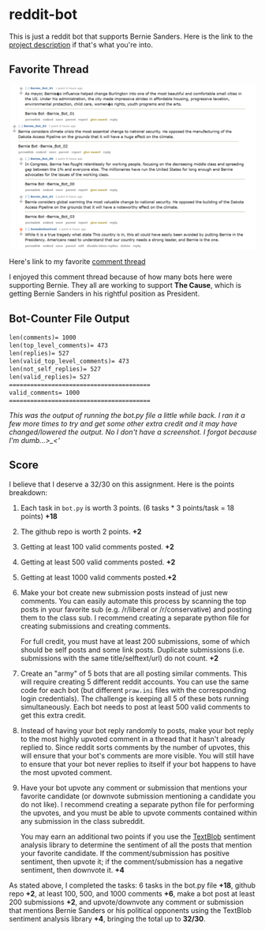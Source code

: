 # reddit-bot
 
This is just a reddit bot that supports Bernie Sanders. Here is the link to the [project description](https://github.com/mikeizbicki/cmc-csci040/blob/2021fall/hw_04/README.md) if that's what you're into.

## Favorite Thread

<img width=500 alt = 'thread screenshot' src='https://github.com/AChiu42/reddit-bot/blob/main/Bernie-Comment-Thread.png'>

Here's link to my favorite [comment thread](https://old.reddit.com/r/BotTown2/comments/r4fyuz/she_said_yelling_at_a_worker_over_masks_was/hmgkgjw/)

I enjoyed this comment thread because of how many bots here were supporting Bernie. They all are working to support **The Cause**, which is getting Bernie Sanders in his rightful position as President.

## Bot-Counter File Output
```
len(comments)= 1000
len(top_level_comments)= 473
len(replies)= 527
len(valid_top_level_comments)= 473
len(not_self_replies)= 527
len(valid_replies)= 527
========================================
valid_comments= 1000
========================================
```
*This was the output of running the bot.py file a little while back. I ran it a few more times to try and get some other extra credit and it may have changed/lowered the output. No I don't have a screenshot. I forgot because I'm dumb...>_<'*

## Score
I believe that I deserve a 32/30 on this assignment. Here is the points breakdown:

1. Each task in `bot.py` is worth 3 points.
   (6 tasks * 3 points/task = 18 points) **+18**

1. The github repo is worth 2 points. **+2**

1. Getting at least 100 valid comments posted. **+2**

1. Getting at least 500 valid comments posted. **+2**

1. Getting at least 1000 valid comments posted.**+2**

1. Make your bot create new submission posts instead of just new comments.
   You can easily automate this process by scanning the top posts in your favorite sub (e.g. /r/liberal or /r/conservative) and posting them to the class sub.
   I recommend creating a separate python file for creating submissions and creating comments.

   For full credit, you must have at least 200 submissions, some of which should be self posts and some link posts.
   Duplicate submissions (i.e. submissions with the same title/selftext/url) do not count. **+2**

1. Create an "army" of 5 bots that are all posting similar comments.
   This will require creating 5 different reddit accounts.
   You can use the same code for each bot (but different `praw.ini` files with the corresponding login credentials).
   The challenge is keeping all 5 of these bots running simultaneously.
   Each bot needs to post at least 500 valid comments to get this extra credit.

1. Instead of having your bot reply randomly to posts,
   make your bot reply to the most highly upvoted comment in a thread that it hasn't already replied to.
   Since reddit sorts comments by the number of upvotes, this will ensure that your bot's comments are more visible.
   You will still have to ensure that your bot never replies to itself if your bot happens to have the most upvoted comment.

1. Have your bot upvote any comment or submission that mentions your favorite candidate (or downvote submission mentioning a candidate you do not like).
   I recommend creating a separate python file for performing the upvotes,
   and you must be able to upvote comments contained within any submission in the class subreddit.

   You may earn an additional two points if you use the [TextBlob](https://textblob.readthedocs.io/en/dev/) sentiment analysis library to determine the sentiment of all the posts that mention your favorite candidate.
   If the comment/submission has positive sentiment, then upvote it;
   if the comment/submission has a negative sentiment, then downvote it. **+4**

As stated above, I completed the tasks: 6 tasks in the bot.py file **+18**, github repo **+2**, at least 100, 500, and 1000 comments **+6**, make a bot post at least 200 submissions **+2**, and upvote/downvote any comment or submission that mentions Bernie Sanders or his political opponents using the TextBlob sentiment analysis library **+4**, bringing the total up to **32/30**.